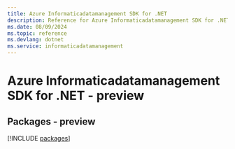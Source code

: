 ```yaml
---
title: Azure Informaticadatamanagement SDK for .NET
description: Reference for Azure Informaticadatamanagement SDK for .NET
ms.date: 08/09/2024
ms.topic: reference
ms.devlang: dotnet
ms.service: informaticadatamanagement
---
```

# Azure Informaticadatamanagement SDK for .NET - preview
## Packages - preview
[!INCLUDE [packages](informaticadatamanagement-index.md)]